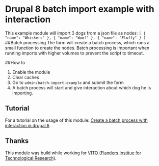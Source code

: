 # Drupal 8 batch import example with interaction
This example module will import 3 dogs from a json file as nodes:
`[
   {
     "name": "Whiskers"
   },
   {
     "name": "Woof"
   },
   {
     "name": "Fluffy"
   }
 ]
`
##Batch processing
The form will create a batch process, which runs a small function to create the nodes. Batch processing is important when running imports with higher volumes to prevent the script to timeout.

##How to
1. Enable the module
2. Clear caches
3. Go to `admin/batch-import-example` and submit the form
4. A batch process will start and give interaction about which dog he is importing.

## Tutorial
For a tutorial on the usage of this module: [Create a batch process with interaction in drupal 8](https://stefvanlooveren.me/blog/create-batch-process-interaction-drupal-8-solved).
## Thanks
This module was build while working for [VITO (Flanders Institue for Technological Research)](https://www.vito.be).